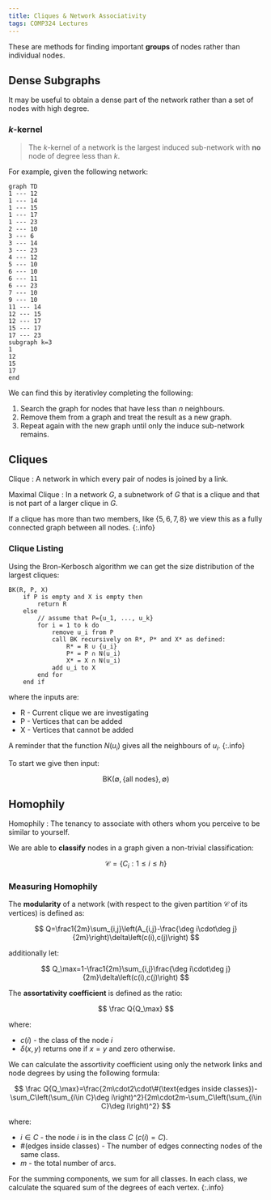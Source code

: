 ```yaml
---
title: Cliques & Network Associativity
tags: COMP324 Lectures
---
```

These are methods for finding important **groups** of nodes rather than individual nodes.

## Dense Subgraphs
It may be useful to obtain a dense part of the network rather than a set of nodes with high degree.

### $k$-kernel
> The $k$-kernel of a network is the largest induced sub-network with **no** node of degree less than $k$.

For example, given the following network:

```mermaid
graph TD
1 --- 12
1 --- 14
1 --- 15
1 --- 17
1 --- 23
2 --- 10
3 --- 6
3 --- 14
3 --- 23
4 --- 12
5 --- 10
6 --- 10
6 --- 11
6 --- 23
7 --- 10
9 --- 10
11 --- 14
12 --- 15
12 --- 17
15 --- 17
17 --- 23
subgraph k=3
1
12
15
17
end
```

We can find this by iterativley completing the following:

1. Search the graph for nodes that have less than $n$ neighbours.
1. Remove them from a graph and treat the result as a new graph.
1. Repeat again with the new graph until only the induce sub-network remains.

## Cliques

Clique
: A network in which every pair of nodes is joined by a link.

Maximal Clique
: In a network $G$, a subnetwork of $G$ that is a clique and that is not part of a larger clique in $G$.

If a clique has more than two members, like $\{5,6,7,8\}$ we view this as a fully connected graph between all nodes.
{:.info}

### Clique Listing
Using the Bron-Kerbosch algorithm we can get the size distribution of the largest cliques:

```
BK(R, P, X)
	if P is empty and X is empty then
		return R
	else
		// assume that P={u_1, ..., u_k}
		for i = 1 to k do
			remove u_i from P
			call BK recursively on R*, P* and X* as defined:
				R* = R ∪ {u_i}
				P* = P ∩ N(u_i)
				X* = X ∩ N(u_i)
			add u_i to X
		end for
	end if
```

where the inputs are:

* R - Current clique we are investigating
* P - Vertices that can be added
* X - Vertices that cannot be added

A reminder that the function $N(u_i)$ gives all the neighbours of $u_i$.
{:.info}

To start we give then input:

$$
\text{BK}(\emptyset, \{\text{all nodes}\},\emptyset )
$$


## Homophily

Homophily
: The tenancy to associate with others whom you perceive to be similar to yourself.

We are able to **classify** nodes in a graph given a non-trivial classification:

$$
\mathcal C = \{C_i:1\leq i \leq h\}
$$

### Measuring Homophily
The **modularity** of a network (with respect to the given partition $\mathcal C$ of its vertices) is defined as:

$$
Q=\frac1{2m}\sum_{i,j}\left(A_{i,j}-\frac{\deg i\cdot\deg j}{2m}\right)\delta\left(c(i),c(j)\right)
$$

additionally let:

$$
Q_\max=1-\frac1{2m}\sum_{i,j}\frac{\deg i\cdot\deg j}{2m}\delta\left(c(i),c(j)\right)
$$

The **assortativity coefficient** is defined as the ratio:

$$
\frac Q{Q_\max}
$$

where:

* $c(i)$ - the class of the node $i$
* $\delta(x, y)$ returns one if $x=y$ and zero otherwise.

We can calculate the assortivity coefficient using only the network links and node degrees by using the following formula:

$$
\frac Q{Q_\max}=\frac{2m\cdot2\cdot\#(\text{edges inside classes})-\sum_C\left(\sum_{i\in C}\deg i\right)^2}{2m\cdot2m-\sum_C\left(\sum_{i\in C}\deg i\right)^2}
$$

where:

* $i\in C$ - the node $i$ is in the class $C$ ($c(i)=C$).
* $\#(\text{edges inside classes})$ - The number of edges connecting nodes of the same class.
* $m$ - the total number of arcs.

For the summing components, we sum for all classes. In each class, we calculate the squared sum of the degrees of each vertex.
{:.info}